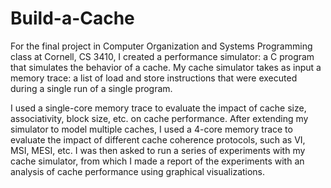 # Build-a-Cache
For the final project in Computer Organization and Systems Programming class at Cornell, CS 3410, I created a performance simulator: a C program that simulates the behavior of a cache. My cache simulator takes as input a memory trace: a list of load and store instructions that were executed during a single run of a single program.

I used a single-core memory trace to evaluate the impact of cache size, associativity, block size, etc. on cache performance. After extending my simulator to model multiple caches, I used a 4-core memory trace to evaluate the impact of different cache coherence protocols, such as VI, MSI, MESI, etc. I was then asked to run a series of experiments with my cache simulator, from which I made a report of the experiments with an analysis of cache performance using graphical visualizations.
